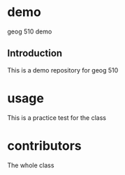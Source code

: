 # demo
geog 510 demo

## Introduction

This is a demo repository for geog 510

# usage
This is a practice test for the class

# contributors
The whole class 
